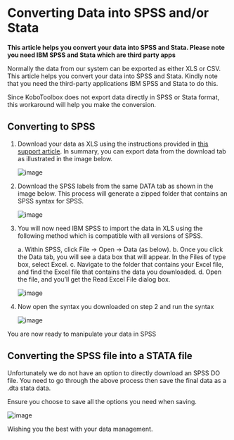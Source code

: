 # Converting Data into SPSS and/or Stata

**This article helps you convert your data into SPSS and Stata. Please note you
need IBM SPSS and Stata which are third party apps**

Normally the data from our system can be exported as either XLS or CSV. This
article helps you convert your data into SPSS and Stata. Kindly note that you
need the third-party applications IBM SPSS and Stata to do this.

Since KoboToolbox does not export data directly in SPSS or Stata format, this
workaround will help you make the conversion.

## Converting to SPSS

1. Download your data as XLS using the instructions provided in
   [this support article](https://support.kobotoolbox.org/export_download.html).
   In summary, you can export data from the download tab as illustrated in the
   image below.

    ![image](/images/converting_to_spss_and_stata/Image1_ExportXLS.gif)

2. Download the SPSS labels from the same DATA tab as shown in the image below.
   This process will generate a zipped folder that contains an SPSS syntax for
   SPSS.

    ![image](/images/converting_to_spss_and_stata/Image2_ExportSPSSlabels.gif)

3. You will now need IBM SPSS to import the data in XLS using the following
   method which is compatible with all versions of SPSS.

    a. Within SPSS, click File -> Open -> Data (as below). b. Once you click the
    Data tab, you will see a data box that will appear. In the Files of type
    box, select Excel. c. Navigate to the folder that contains your Excel file,
    and find the Excel file that contains the data you downloaded. d. Open the
    file, and you’ll get the Read Excel File dialog box.

    ![image](/images/converting_to_spss_and_stata/Image3_ImportintoSPSS.gif)

4. Now open the syntax you downloaded on step 2 and run the syntax

    ![image](/images/converting_to_spss_and_stata/run_syntax.jpg)

You are now ready to manipulate your data in SPSS

## Converting the SPSS file into a STATA file

Unfortunately we do not have an option to directly download an SPSS DO file. You
need to go through the above process then save the final data as a .dta stata
data.

Ensure you choose to save all the options you need when saving.

![image](/images/converting_to_spss_and_stata/dta_data.jpg)

Wishing you the best with your data management.
